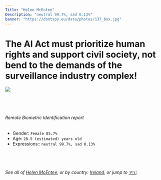 ```yaml
---
Title: "Helen McEntee"
Description: "neutral 99.7%, sad 0.13%"
banner: "https://dontspy.eu/data/photos/137_box.jpg"
---
```


# The AI Act must prioritize human rights and support civil society, not bend to the demands of the surveillance industry complex!

<link rel="stylesheet" type="text/css" href="/css/blog.css" />

<div class="is-fake" hidden>

_This image is **clearly fake**_, yet we [continue to collect them because the AI Act negotiations](/blog/why-deepfake/) are heading in a direction that will only make people's lives more complicated. For a more in-depth explanation, read: [Double threat: why losing the battle against Face Biometrics would fuel the proliferation of deepfakes](/blog/the-dual-threat-how-losing-the-biometric-battle-fuels-deepfake-proliferation/).


</div>

<!-- <img src="https://dontspy.eu/data/photos/54_box.jpg" /> -->
<img src="https://dontspy.eu/data/photos/137_box.jpg" />

## <br>

###### Remote Biometric Identification report

* <span class="label">Gender:</span> `Female 85.7%`
* <span class="label">Age:</span> `28.5 (estimated) years old`
* <span class="label">Expressions::</span> `neutral 99.7%, sad 0.13%`

## <br>

###### See all of [Helen McEntee](/policymaker#Helen%20McEntee), or by country: [Ireland](/country#Ireland), or jump to [🇵🇱](/x/206).

## <br>
